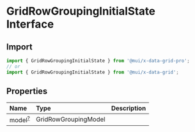 # GridRowGroupingInitialState Interface

<p class="description"></p>

## Import

```js
import { GridRowGroupingInitialState } from '@mui/x-data-grid-pro';
// or
import { GridRowGroupingInitialState } from '@mui/x-data-grid';
```

## Properties

| Name                                                                                    | Type                                                | Description |
| :-------------------------------------------------------------------------------------- | :-------------------------------------------------- | :---------- |
| <span class="prop-name optional">model<sup><abbr title="optional">?</abbr></sup></span> | <span class="prop-type">GridRowGroupingModel</span> |             |
